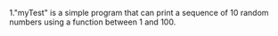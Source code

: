 1."myTest" is a simple program that can print a sequence of 10 random numbers using a function between 1 and 100.
